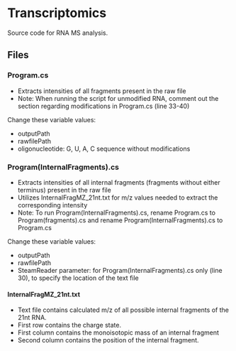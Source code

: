 # Transcriptomics
Source code for RNA MS analysis.

## Files
### Program.cs 
- Extracts intensities of all fragments present in the raw file
- Note: When running the script for unmodified RNA, comment out the section regarding modifications in Program.cs (line 33-40)

Change these variable values:
- outputPath
- rawfilePath
- oligonucleotide: G, U, A, C sequence without modifications

### Program(InternalFragments).cs 
- Extracts intensities of all internal fragments (fragments without either terminus) present in the raw file
- Utilizes InternalFragMZ_21nt.txt for m/z values needed to extract the corresponding intensity
- Note: To run Program(InternalFragments).cs, rename Program.cs to Program(fragments).cs and rename Program(InternalFragments).cs to Program.cs

Change these variable values:
- outputPath
- rawfilePath
- SteamReader parameter: for Program(InternalFragments).cs only (line 30), to specify the location of the text file

#### InternalFragMZ_21nt.txt
- Text file contains calculated m/z of all possible internal fragments of the 21nt RNA. 
- First row contains the charge state.
- First column contains the monoisotopic mass of an internal fragment
- Second column contains the position of the internal fragment.
